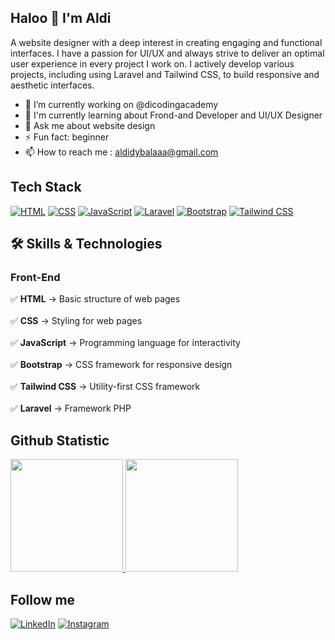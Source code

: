 ## Haloo 👋 I'm Aldi


A website designer with a deep interest in creating engaging and functional interfaces. I have a passion for UI/UX and always strive to deliver an optimal user experience in every project I work on.
I actively develop various projects, including using Laravel and Tailwind CSS, to build responsive and aesthetic interfaces.

- 🔭 I’m currently working on @dicodingacademy
- 🌱 I'm currently learning about Frond-and Developer and UI/UX Designer
- 💬 Ask me about website design
- ⚡ Fun fact: beginner
- 📫 How to reach me : aldidybalaaa@gmail.com

## Tech Stack
[![HTML](https://img.shields.io/badge/HTML-%23E34F26.svg?style=for-the-badge&logo=html5&logoColor=white)](https://developer.mozilla.org/en-US/docs/Web/HTML)
[![CSS](https://img.shields.io/badge/CSS-%231572B6.svg?style=for-the-badge&logo=css3&logoColor=white)](https://developer.mozilla.org/en-US/docs/Web/CSS)
[![JavaScript](https://img.shields.io/badge/JavaScript-%23F7DF1E.svg?style=for-the-badge&logo=javascript&logoColor=black)](https://developer.mozilla.org/en-US/docs/Web/JavaScript)
[![Laravel](https://img.shields.io/badge/Laravel-%23FF2D20.svg?style=for-the-badge&logo=laravel&logoColor=white)](https://laravel.com/)
[![Bootstrap](https://img.shields.io/badge/Bootstrap-%23563D7C.svg?style=for-the-badge&logo=bootstrap&logoColor=white)](https://getbootstrap.com/)
[![Tailwind CSS](https://img.shields.io/badge/TailwindCSS-%2306B6D4.svg?style=for-the-badge&logo=tailwindcss&logoColor=white)](https://tailwindcss.com/)
  <br>
  
## 🛠️ Skills & Technologies

### Front-End
✅ **HTML** → Basic structure of web pages <br>  
✅ **CSS** → Styling for web pages <br>  
✅ **JavaScript** → Programming language for interactivity <br>  
✅ **Bootstrap** → CSS framework for responsive design <br>  
✅ **Tailwind CSS** → Utility-first CSS framework <br>  
✅ **Laravel** → Framework PHP <br>

## Github Statistic
<p align="left">
<a href="https://github.com/skrtaldi">
  <img height="180em" src="https://github-readme-stats-eight-theta.vercel.app/api?username=skrtaldi&show_icons=true&theme=algolia&include_all_commits=true&count_private=true"/>
  <img height="180em" src="https://github-readme-stats-eight-theta.vercel.app/api/top-langs/?username=skrtaldi&layout=compact&langs_count=8&theme=algolia"/>
</a>
</p>

## Follow me
[![LinkedIn](https://img.shields.io/badge/LinkedIn-blue?style=for-the-badge&logo=linkedin&logoColor=white)](https://www.linkedin.com/in/moh-aldi-rohmatulloh-86538634a/)
[![Instagram](https://img.shields.io/badge/Instagram-%23E4405F.svg?style=for-the-badge&logo=instagram&logoColor=white)](https://www.instagram.com/skrtaldi/)








